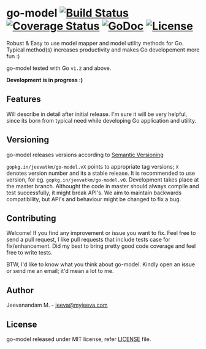 # go-model [![Build Status](https://travis-ci.org/jeevatkm/go-model.svg?branch=master)](https://travis-ci.org/jeevatkm/go-model) [![Coverage Status](https://coveralls.io/repos/github/jeevatkm/go-model/badge.svg?branch=master)](https://coveralls.io/github/jeevatkm/go-model?branch=master) [![GoDoc](https://godoc.org/github.com/jeevatkm/go-model?status.svg)](https://godoc.org/github.com/jeevatkm/go-model) [![License](https://img.shields.io/badge/license-MIT-blue.svg)](LICENSE)

Robust & Easy to use model mapper and model utility methods for Go. Typical method(s) increases productivity and makes Go developement more fun :)

go-model tested with Go `v1.2` and above.

**Development is in progress :)**

## Features
Will describe in detail after initial release. I'm sure it will be very helpful, since its born from typical need while developing Go application and utility.

<!-- ## Installation

#### Stable - Version
Please refer section [Versioning](#versioning) for detailed info.

```sh
# install the library
go get gopkg.in/jeevatkm/go-model.v0
```

#### Latest
```sh
# install the latest & greatest library
go get github.com/jeevatkm/go-model
```

## Usage
Import go-model into your code and refer it as `model`.
```go
import (
  "gopkg.in/jeevatkm/go-model.v0"
)
``` -->

## Versioning
go-model releases versions according to [Semantic Versioning](http://semver.org)

`gopkg.in/jeevatkm/go-model.vX` points to appropriate tag versions; `X` denotes version number and its a stable release. It is recommended to use version, for eg. `gopkg.in/jeevatkm/go-model.v0`. Development takes place at the master branch. Althought the code in master should always compile and test successfully, it might break API's. We aim to maintain backwards compatibility, but API's and behaviour might be changed to fix a bug.
 
## Contributing
Welcome! If you find any improvement or issue you want to fix. Feel free to send a pull request, I like pull requests that include tests case for fix/enhancement. Did my best to bring pretty good code coverage and feel free to write tests.

BTW, I'd like to know what you think about go-model. Kindly open an issue or send me an email; it'd mean a lot to me.

## Author
Jeevanandam M. - jeeva@myjeeva.com

## License
go-model released under MIT license, refer [LICENSE](LICENSE) file.
